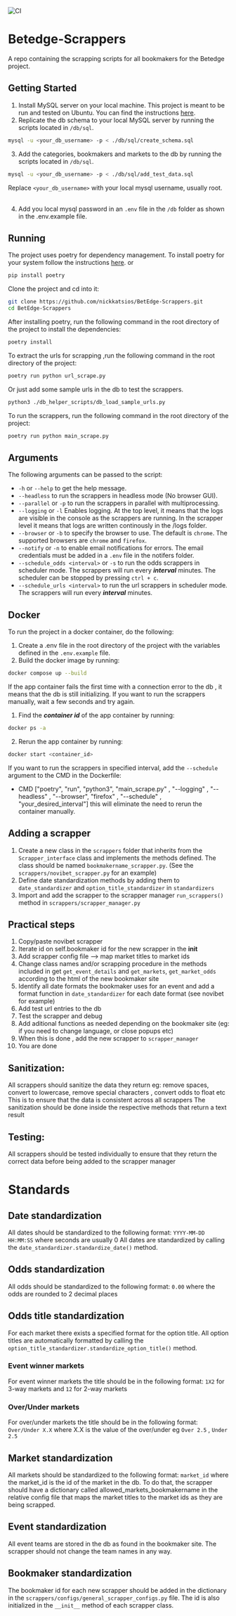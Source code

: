 ![CI](https://github.com/nickkatsios/BetEdge-Scrappers/actions/workflows/build_and_test.yml/badge.svg)

# Betedge-Scrappers
A repo containing the scrapping scripts for all bookmakers for the Betedge project.

## Getting Started
1. Install MySQL server on your local machine. This project is meant to be run and tested on Ubuntu. You can find the instructions [here](https://www.digitalocean.com/community/tutorials/how-to-install-mysql-on-ubuntu-20-04).
2. Replicate the db schema to your local MySQL server by running the scripts located in ```/db/sql```.
```bash
mysql -u <your_db_username> -p < ./db/sql/create_schema.sql
```
3. Add the categories, bookmakers and markets to the db by running the scripts located in ```/db/sql```.
```bash 
mysql -u <your_db_username> -p < ./db/sql/add_test_data.sql
```
Replace ```<your_db_username>``` with your local mysql username, usually root.</br></br>

4. Add you local mysql password in an `.env` file in the ```/db``` folder as shown in the .env.example file.

## Running
The project uses poetry for dependency management. To install poetry for your system follow the instructions [here](https://python-poetry.org/docs/#installing-with-pipx).
or
```bash
pip install poetry
```

Clone the project and cd into it:
```bash
git clone https://github.com/nickkatsios/BetEdge-Scrappers.git
cd BetEdge-Scrappers
```

After installing poetry, run the following command in the root directory of the project to install the dependencies:
```bash
poetry install
```
To extract the urls for scrapping ,run the following command in the root directory of the project:
```bash
poetry run python url_scrape.py
```
Or just add some sample urls in the db to test the scrappers.
```bash
python3 ./db_helper_scripts/db_load_sample_urls.py
```
To run the scrappers, run the following command in the root directory of the project:
```bash
poetry run python main_scrape.py
```
## Arguments
The following arguments can be passed to the script:
- ```-h``` or ```--help``` to get the help message.
- ```--headless``` to run the scrappers in headless mode (No browser GUI).
- ```--parallel``` or ```-p``` to run the scrappers in parallel with multiprocessing.
- ```--logging``` or ```-l``` Enables logging. At the top level, it means that the logs are visible in the console as the scrappers are running. In the scrapper level it means that logs are written continously in the /logs folder.
- ```--browser``` or ```-b``` to specify the browser to use. The default is ```chrome```. The supported browsers are ```chrome``` and ```firefox```.
-  ```--notify``` or ```-n``` to enable email notifications for errors. The email credentials must be added in a ```.env``` file in the notifers folder.
- ```--schedule_odds <interval>``` or ```-s``` to run the odds scrappers in scheduler mode. The scrappers will run every ***interval*** minutes. The scheduler can be stopped by pressing ```ctrl + c```.
- ```--schedule_urls <interval>``` to run the url scrappers in scheduler mode. The scrappers will run every ***interval*** minutes.

## Docker
To run the project in a docker container, do the following:
1. Create a .env file in the root directory of the project with the variables defined in the ```.env.example``` file.
2. Build the docker image by running:
```bash
docker compose up --build
```
If the app container fails the first time with a connection error to the db , it means that the db is still initializing. If you want to run the scrappers manually, wait a few seconds and try again.
1. Find the ***container id*** of the app container by running:
```bash
docker ps -a
```
2. Rerun the app container by running:
```bash
docker start <container_id>
```
If you want to run the scrappers in specified interval, add the ```--schedule``` argument to the CMD in the Dockerfile:
* CMD ["poetry", "run", "python3", "main_scrape.py" , "--logging" , "--headless" , "--browser", "firefox" , "--schedule" , "your_desired_interval"] this will eliminate the need to rerun the container manually.
## Adding a scrapper
1. Create a new class in the ```scrappers``` folder that inherits from the ```Scrapper_interface``` class and implements the methods defined. The class should be named `bookmakername_scrapper.py`.
(See the ```scrappers/novibet_scrapper.py``` for an example)
2. Define date standardization methods by adding them to ```date_standardizer``` and ```option_title_standardizer``` in ```standardizers```
3. Import and add the scrapper to the scrapper manager `run_scrappers()` method in ```scrappers/scrapper_manager.py```
## Practical steps
1. Copy/paste novibet scrapper
2. Iterate id on self.bookmaker id for the new scrapper in the __init__
3. Add scrapper config file --> map market titles to market ids
4.  Change class names and/or scrapping procedure in the methods included in get `get_event_details` and `get_markets`, `get_market_odds` according to the html of the new bookmaker site
5. Identify all date formats the bookmaker uses for an event and add a format function in `date_standardizer` for each date format (see novibet for example)
6.  Add test url entries to the db
7.  Test the scrapper and debug
8.  Add aditional functions as needed depending on the bookmaker site (eg: if you need to change language, or close popups etc)
9. When this is done , add the new scrapper to `scrapper_manager`
10. You are done

## Sanitization:
All scrappers should sanitize the data they return
eg: remove spaces, convert to lowercase, remove special characters , convert odds to float etc
This is to ensure that the data is consistent across all scrappers
The sanitization should be done inside the respective methods that return a text result

## Testing:
All scrappers should be tested individually to ensure that they return the correct data
before being added to the scrapper manager

# Standards
## Date standardization
All dates should be standardized to the following format: ```YYYY-MM-DD HH:MM:SS``` where seconds are usually 0
All dates are standardized by calling the ```date_standardizer.standardize_date()``` method.
## Odds standardization
All odds should be standardized to the following format: ```0.00``` where the odds are rounded to 2 decimal places
## Odds title standardization
For each market there exists a specified format for the option title.
All option titles are automatically formatted by calling the ```option_title_standardizer.standardize_option_title()``` method.
### Event winner markets
For event winner markets the title should be in the following format: ```1X2``` for 3-way markets and ```12``` for 2-way markets
### Over/Under markets
For over/under markets the title should be in the following format: ```Over/Under X.X``` where X.X is the value of the over/under eg ```Over 2.5``` , ```Under 2.5```

## Market standardization
All markets should be standardized to the following format: ```market_id``` where the market_id is the id of the market in the db.
To do that, the scrapper should have a dictionary called allowed_markets_bookmakername in the relative config file that maps the market titles to the market ids as they are being scrapped.
## Event standardization
All event teams are stored in the db as found in the bookmaker site. The scrapper should not change the team names in any way.
## Bookmaker standardization
The bookmaker id for each new scrapper should be added in the dictionary in the ```scrappers/configs/general_scrapper_configs.py``` file. The id is also initialized in the ```__init__``` method of each scrapper class.






